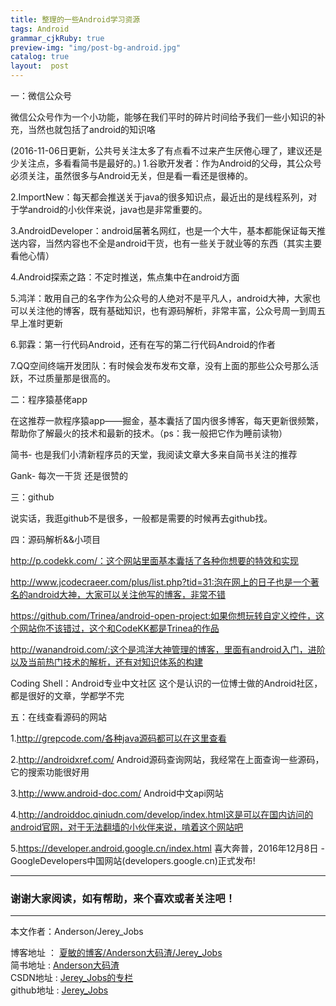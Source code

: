 ```yaml
---
title: 整理的一些Android学习资源
tags: Android
grammar_cjkRuby: true
preview-img: "img/post-bg-android.jpg"
catalog: true
layout:  post
---
```


一：微信公众号

微信公众号作为一个小功能，能够在我们平时的碎片时间给予我们一些小知识的补充，当然也就包括了android的知识咯

(2016-11-06日更新，公共号关注太多了有点看不过来产生厌倦心理了，建议还是少关注点，多看看简书是最好的。)
1.谷歌开发者：作为Android的父母，其公众号必须关注，虽然很多与Android无关，但是看一看还是很棒的。

2.ImportNew：每天都会推送关于java的很多知识点，最近出的是线程系列，对于学android的小伙伴来说，java也是非常重要的。

3.AndroidDeveloper：android届著名网红，也是一个大牛，基本都能保证每天推送内容，当然内容也不全是android干货，也有一些关于就业等的东西（其实主要看他心情）

4.Android探索之路：不定时推送，焦点集中在android方面

5.鸿洋：敢用自己的名字作为公众号的人绝对不是平凡人，android大神，大家也可以关注他的博客，既有基础知识，也有源码解析，非常丰富，公众号周一到周五早上准时更新

6.郭霖：第一行代码Android，还有在写的第二行代码Android的作者

7.QQ空间终端开发团队：有时候会发布发布文章，没有上面的那些公众号那么活跃，不过质量那是很高的。

二：程序猿基佬app

在这推荐一款程序猿app——掘金，基本囊括了国内很多博客，每天更新很频繁，帮助你了解最火的技术和最新的技术。（ps：我一般把它作为睡前读物）

简书-  也是我们小清新程序员的天堂，我阅读文章大多来自简书关注的推荐

Gank- 每次一干货 还是很赞的

三：github

说实话，我逛github不是很多，一般都是需要的时候再去github找。


四：源码解析&&小项目

http://p.codekk.com/：这个网站里面基本囊括了各种你想要的特效和实现

http://www.jcodecraeer.com/plus/list.php?tid=31:泡在网上的日子也是一个著名的android大神，大家可以关注他写的博客，非常不错

https://github.com/Trinea/android-open-project:如果你想玩转自定义控件，这个网站你不该错过，这个和CodeKK都是Trinea的作品

http://wanandroid.com/:这个是鸿洋大神管理的博客，里面有android入门，进阶以及当前热门技术的解析，还有对知识体系的构建

Coding Shell：Android专业中文社区 这个是认识的一位博士做的Android社区，都是很好的文章，学都学不完

五：在线查看源码的网站

1.http://grepcode.com/各种java源码都可以在这里查看

2.http://androidxref.com/     Android源码查询网站，我经常在上面查询一些源码，它的搜索功能很好用

3.http://www.android-doc.com/   Android中文api网站

4.http://androiddoc.qiniudn.com/develop/index.html这是可以在国内访问的android官网，对于无法翻墙的小伙伴来说，啃着这个网站吧

5.https://developer.android.google.cn/index.html 喜大奔普，2016年12月8日 - GoogleDevelopers中国网站(developers.google.cn)正式发布!

 ----------
### 谢谢大家阅读，如有帮助，来个喜欢或者关注吧！

 ----------
 本文作者：Anderson/Jerey_Jobs

 博客地址   ： [夏敏的博客/Anderson大码渣/Jerey_Jobs][1] <br>
 简书地址   :  [Anderson大码渣][2] <br>
 CSDN地址   :  [Jerey_Jobs的专栏][3] <br>
 github地址 :  [Jerey_Jobs][4]



  [1]: http://jerey.cn/
  [2]: http://www.jianshu.com/users/016a5ba708a0/latest_articles
  [3]: http://blog.csdn.net/jerey_jobs
  [4]: https://github.com/Jerey-Jobs
